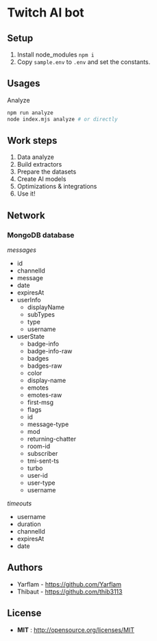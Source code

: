 # Twitch AI bot

## Setup

1. Install node_modules `npm i`
2. Copy `sample.env` to `.env` and set the constants.

## Usages

Analyze

```bash
npm run analyze
node index.mjs analyze # or directly
```

## Work steps

1. Data analyze
2. Build extractors
3. Prepare the datasets
4. Create AI models
5. Optimizations & integrations
6. Use it!

## Network

### MongoDB database

_messages_

-   id
-   channelId
-   message
-   date
-   expiresAt
-   userInfo
    -   displayName
    -   subTypes
    -   type
    -   username
-   userState
    -   badge-info
    -   badge-info-raw
    -   badges
    -   badges-raw
    -   color
    -   display-name
    -   emotes
    -   emotes-raw
    -   first-msg
    -   flags
    -   id
    -   message-type
    -   mod
    -   returning-chatter
    -   room-id
    -   subscriber
    -   tmi-sent-ts
    -   turbo
    -   user-id
    -   user-type
    -   username

_timeouts_

-   username
-   duration
-   channelId
-   expiresAt
-   date

## Authors

-   Yarflam - https://github.com/Yarflam
-   Thibaut - https://github.com/thib3113

## License

-   **MIT** : http://opensource.org/licenses/MIT
